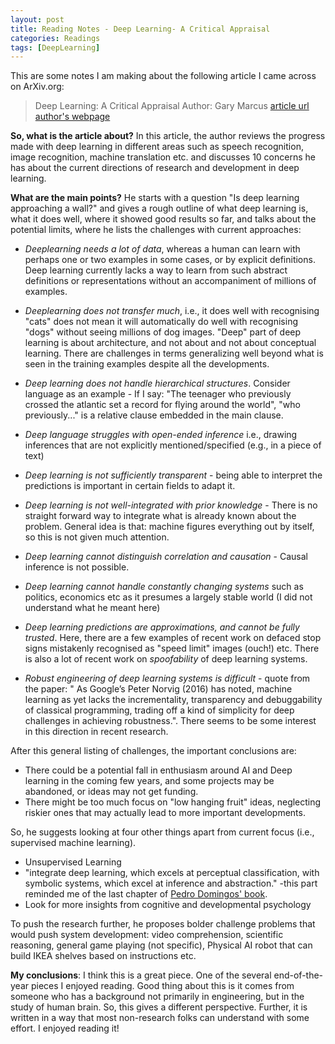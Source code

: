 ```yaml
---
layout: post
title: Reading Notes - Deep Learning- A Critical Appraisal 
categories: Readings
tags: [DeepLearning]
---
```


This are some notes I am making about the following article I came across on ArXiv.org:

> Deep Learning: A Critical Appraisal 
> Author: Gary Marcus
> [article url](https://arxiv.org/pdf/1801.00631.pdf)
> [author's webpage](http://www.psych.nyu.edu/gary/)

**So, what is the article about?**
In this article, the author reviews the progress made with deep learning in different areas such as speech recognition, image recognition, machine translation etc. and discusses 10 concerns he has about the current directions of research and development in deep learning.

**What are the main points?**
He starts with a question "Is deep learning approaching a wall?" and gives a rough outline of what deep learning is, what it does well, where it showed good results so far, and talks about the potential limits, where he lists the challenges with current approaches:

- *Deeplearning needs a lot of data*, whereas a human can learn with perhaps one or two examples in some cases, or by explicit definitions. Deep learning currently lacks a way to learn from such abstract definitions or representations without an accompaniment of millions of examples.

- *Deeplearning does not transfer much*, i.e., it does well with recognising "cats" does not mean it will automatically do well with recognising "dogs" without seeing millions of dog images. "Deep" part of deep learning is about architecture, and not about and not about conceptual learning. There are challenges in terms generalizing well beyond what is seen in the training examples despite all the developments.

- *Deep learning does not handle hierarchical structures*. Consider language as an example - If I say: "The teenager who previously crossed the atlantic set a record for flying around the world", "who previously..." is a relative clause embedded in the main clause. 

- *Deep language struggles with open-ended inference* i.e., drawing inferences that are not explicitly mentioned/specified (e.g., in a piece of text)

- *Deep learning is not sufficiently transparent* - being able to interpret the predictions is important in certain fields to adapt it.

- *Deep learning is not well-integrated with prior knowledge* - There is no straight forward way to integrate what is already known about the problem. General idea is that: machine figures everything out by itself, so this is not given much attention.

- *Deep learning cannot distinguish correlation and causation* - Causal inference is not possible.

- *Deep learning cannot handle constantly changing systems* such as politics, economics etc as it presumes a largely stable world
(I did not understand what he meant here)

- *Deep learning predictions are approximations, and cannot be fully trusted*. Here, there are a few examples of recent work on defaced stop signs mistakenly recognised as "speed limit" images (ouch!) etc. There is also a lot of recent work on *spoofability* of deep learning systems.

- *Robust engineering of deep learning systems is difficult* - quote from the paper: " As Google’s Peter Norvig (2016) has noted, machine learning as yet lacks the incrementality, transparency and debuggability of classical programming, trading off a kind of simplicity for deep challenges in achieving robustness.". There seems to be some interest in this direction in recent research.

After this general listing of challenges, the important conclusions are:
- There could be a potential fall in enthusiasm around AI and Deep learning in the coming few years, and some projects may be abandoned, or ideas may not get funding.
- There might be too much focus on "low hanging fruit" ideas, neglecting riskier ones that may actually lead to more important developments.

So, he suggests looking at four other things apart from current focus (i.e., supervised machine learning).
- Unsupervised Learning
- "integrate deep learning, which excels at perceptual classification, with symbolic systems, which excel at inference and abstraction." -this part reminded me of the last chapter of [Pedro Domingos' book](https://www.amazon.com/Master-Algorithm-Ultimate-Learning-Machine/dp/0465065708). 
- Look for more insights from cognitive and developmental psychology 

To push the research further, he proposes bolder challenge problems that would push system development: video comprehension, scientific reasoning, general game playing (not specific), Physical AI robot that can build IKEA shelves based on instructions etc. 

**My conclusions**:
I think this is a great piece. One of the several end-of-the-year pieces I enjoyed reading. Good thing about this is it comes from someone who has a background not primarily in engineering, but in the study of human brain. So, this gives a different perspective. Further, it is written in a way that most non-research folks can understand with some effort. I enjoyed reading it!
